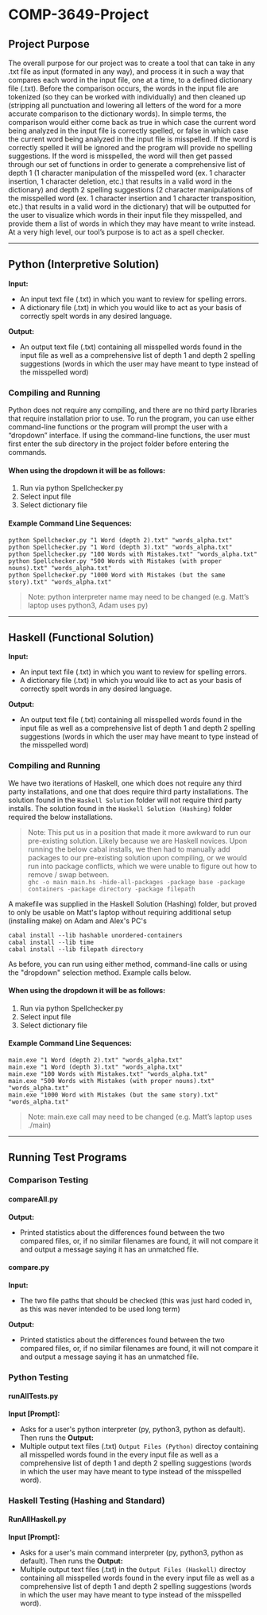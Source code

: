 # COMP-3649-Project

## Project Purpose
The overall purpose for our project was to create a tool that can take in any .txt file as input (formated in any way), and process it in such a way that compares each word in the input file, one at a time, to a defined dictionary file (.txt). Before the comparison occurs, the words in the input file are tokenized (so they can be worked with individually) and then cleaned up (stripping all punctuation and lowering all letters of the word for a more accurate comparison to the dictionary words). In simple terms, the comparison would either come back as true in which case the current word being analyzed in the input file is correctly spelled, or false in which case the current word being analyzed in the input file is misspelled. If the word is correctly spelled it will be ignored and the program will provide no spelling suggestions. If the word is misspelled, the word will then get passed through our set of functions in order to generate a comprehensive list of depth 1 (1 character manipulation of the misspelled word (ex. 1 character insertion, 1 character deletion, etc.) that results in a valid word in the dictionary) and depth 2 spelling suggestions (2 character manipulations of the misspelled word (ex. 1 character insertion and 1 character transposition, etc.) that results in a valid word in the dictionary) that will be outputted for the user to visualize which words in their input file they misspelled, and provide them a list of words in which they may have meant to write instead. At a very high level, our tool’s purpose is to act as a spell checker.

---
## Python (Interpretive Solution)
**Input:**
- An input text file (.txt) in which you want to review for spelling errors.
- A dictionary file (.txt) in which you would like to act as your basis of correctly spelt words      in any desired language.

**Output:**
- An output text file (.txt) containing all misspelled words found in the input file as well as a comprehensive list of depth 1 and depth 2 spelling suggestions (words in which the user may have meant to type instead of the misspelled word)


### Compiling and Running
Python does not require any compiling, and there are no third party libraries that require installation prior to use. To run the program, you can use either command-line functions or the program will prompt the user with a “dropdown” interface. If using the command-line functions, the user must first enter the sub directory in the project folder before entering the commands.

#### When using the dropdown it will be as follows:
1. Run via python Spellchecker.py
2. Select input file
3. Select dictionary file

#### Example Command Line Sequences:
```
python Spellchecker.py "1 Word (depth 2).txt" "words_alpha.txt"
python Spellchecker.py "1 Word (depth 3).txt" "words_alpha.txt"
python Spellchecker.py "100 Words with Mistakes.txt" "words_alpha.txt"
python Spellchecker.py "500 Words with Mistakes (with proper nouns).txt" "words_alpha.txt"
python Spellchecker.py "1000 Word with Mistakes (but the same story).txt" "words_alpha.txt"
```

>Note: python interpreter name may need to be changed (e.g. Matt’s laptop uses python3, Adam uses py)

---

## Haskell (Functional Solution)
**Input:**
- An input text file (.txt) in which you want to review for spelling errors.
- A dictionary file (.txt) in which you would like to act as your basis of correctly spelt words      in any desired language.

**Output:**
- An output text file (.txt) containing all misspelled words found in the input file as well as a comprehensive list of depth 1 and depth 2 spelling suggestions (words in which the user may have meant to type instead of the misspelled word)

### Compiling and Running
We have two iterations of Haskell, one which does not require any third party installations, and one that does require third party installations. The solution found in the `Haskell Solution` folder will not require third party installs. The solution found in the `Haskell Solution (Hashing)` folder required the below installations. 

>Note: This put us in a position that made it more awkward to run our pre-existing solution. Likely because we are Haskell novices. Upon running the below cabal installs, we then had to manually add packages to our pre-existing solution upon compiling, or we would run into package conflicts, which we were unable to figure out how to remove / swap between.\
>`ghc -o main main.hs -hide-all-packages -package base -package containers -package directory -package filepath`

A makefile was supplied in the Haskell Solution (Hashing) folder, but proved to only be usable on Matt's laptop without requiring additional setup (installing make) on Adam and Alex's PC's

```
cabal install --lib hashable unordered-containers
cabal install --lib time
cabal install --lib filepath directory
```

As before, you can run using either method, command-line calls or using the "dropdown" selection method. Example calls below.

#### When using the dropdown it will be as follows:
1. Run via python Spellchecker.py
2. Select input file
3. Select dictionary file

#### Example Command Line Sequences:
```
main.exe "1 Word (depth 2).txt" "words_alpha.txt"
main.exe "1 Word (depth 3).txt" "words_alpha.txt"
main.exe "100 Words with Mistakes.txt" "words_alpha.txt"
main.exe "500 Words with Mistakes (with proper nouns).txt" "words_alpha.txt"
main.exe "1000 Word with Mistakes (but the same story).txt" "words_alpha.txt"
```

>Note: main.exe call may need to be changed (e.g. Matt’s laptop uses ./main)
---
## Running Test Programs

### Comparison Testing

#### compareAll.py
**Output:**
- Printed statistics about the differences found between the two compared files, or, if no similar filenames are found, it will not compare it and output a message saying it has an unmatched file.

#### compare.py
**Input:**
- The two file paths that should be checked (this was just hard coded in, as this was never intended to be used long term)

**Output:**
- Printed statistics about the differences found between the two compared files, or, if no similar filenames are found, it will not compare it and output a message saying it has an unmatched file.

### Python Testing

#### runAllTests.py
**Input [Prompt]:**
- Asks for a user's python interpreter (py, python3, python as default). Then runs the 
**Output:**
- Multiple output text files (.txt) `Output Files (Python)` directoy containing all misspelled words found in the every input file as well as a comprehensive list of depth 1 and depth 2 spelling suggestions (words in which the user may have meant to type instead of the misspelled word).

### Haskell Testing (Hashing and Standard)

#### RunAllHaskell.py
**Input [Prompt]:**
- Asks for a user's main command interpreter (py, python3, python as default). Then runs the 
**Output:**
- Multiple output text files (.txt) in the `Output Files (Haskell)` directoy containing all misspelled words found in the every input file as well as a comprehensive list of depth 1 and depth 2 spelling suggestions (words in which the user may have meant to type instead of the misspelled word).
